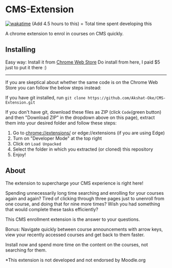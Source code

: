 # CMS-Extension

[![wakatime](https://wakatime.com/badge/user/3dac3ae8-38b0-466a-acd0-398b5b8cdc82/project/2adcd84d-b662-4908-977a-688cf738cbaa.svg)](https://wakatime.com/badge/user/3dac3ae8-38b0-466a-acd0-398b5b8cdc82/project/2adcd84d-b662-4908-977a-688cf738cbaa) (Add 4.5 hours to this) = Total time spent developing this

A chrome extension to enrol in courses on CMS quickly.

## Installing

Easy way: Install it from [Chrome Web Store](https://chrome.google.com/webstore/detail/cms-enrollment-extension/ebjldebpahljhpakgngnandakdbajdnj?hl=en-GB) Do install from here, I paid $5 just to put it there :)

----

If you are skeptical about whether the same code is on the Chrome Web Store you can follow the below steps instead:

If you have git installed, run `git clone https://github.com/Akshat-Oke/CMS-Extension.git`

If you don't have git, download these files as ZIP (click `Code`(green button) and then "Download ZIP" in the dropdown above on this page), extract them into your desired folder and follow these steps:

1. Go to [chrome://extensions/](chrome://extensions/) or edge://extensions (if you are using Edge)
2. Turn on "Developer Mode" at the top right
3. Click on `Load Unpacked`
4. Select the folder in which you extracted (or cloned) this repository
5. Enjoy!

## About

The extension to supercharge your CMS experience is right here!

Spending unnecessarily long time searching and enrolling for your courses again and again?
Tired of clicking through three pages just to unenroll from one course, and doing that for nine more times?
Wish you had something that would complete these tasks efficiently?

This CMS enrollment extension is the answer to your questions.

Bonus: Navigate quickly between course announcements with arrow keys, view your recently accessed courses and get back to them faster.

Install now and spend more time on the content on the courses, not searching for them.

\*This extension is not developed and not endorsed by Moodle.org
